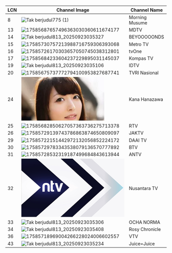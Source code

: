 LCN | Channel Image | Channel Name |
-- | -- | --
8 | <img width="372" height="211" alt="Tak berjudul775 (1)" src="https://github.com/user-attachments/assets/5f16fffe-2e1d-4b61-98d3-9774f23e5028" /> | Morning Musume
13 | ![17585687657496363030360611674177](https://github.com/user-attachments/assets/e4b19860-9240-407a-bec6-522c2f021bf9) | MDTV
14 | <img width="311" height="174" alt="Tak berjudul813_20250923035327" src="https://github.com/user-attachments/assets/036d73f4-a30d-42f5-9aa7-859ce82a2216" /> | BEYOOOOONDS
15 | <img width="416" height="234" alt="17585730757213988716759306393068" src="https://github.com/user-attachments/assets/dc739366-b414-49f4-8786-fb4a86145dd6" /> | Metro TV
16 | <img width="336" height="189" alt="17585726170303657050745038312801" src="https://github.com/user-attachments/assets/d968140e-3c73-4069-9c3b-26393a2cb7d4" /> | tvOne
17 | ![17585684233604237229895031145037](https://github.com/user-attachments/assets/78d034a9-6578-4646-a135-52ee3d98724b) | Kompas TV
19 | <img width="512" height="287" alt="Tak berjudul813_20250923035106" src="https://github.com/user-attachments/assets/4101b7a4-2122-4d9f-80db-bfc2c1a452c0" /> | IDTV
20 | ![17585675737772794100953827687741](https://github.com/user-attachments/assets/d0ed8437-bf58-48aa-b288-72ebd5ec7e92) | TVRI Nasional
24 | ![1172187-hanazawa-kana-type-your-text-and-hear](https://github.com/TG635-alt126xA/ExtendedMaster113/blob/main/assets/1172187-hanazawa-kana-type-your-text-and-hear%20(1).webp) | Kana Hanazawa
25 | ![17585682850627057363736275713378](https://github.com/user-attachments/assets/450088cb-e4b0-43b7-8890-8bf53ba7a302) | RTV
26 | ![17585729139743786863874650809097](https://github.com/user-attachments/assets/ebaaba69-43ee-4c3e-a68b-1c5ff7ef8bcd) | JAKTV
29 | ![17585722151442972132056852224172](https://github.com/user-attachments/assets/6a11d6cc-40bb-4a79-a4d7-8ab6d93bde84) | DAAI TV
30 | <img width="416" height="234" alt="17585729783343538079136570777892" src="https://github.com/user-attachments/assets/0dba9139-32f7-4683-acf1-5db7978376a4" /> | BTV
31 | <img width="416" height="234" alt="17585728532319187499684843613944" src="https://github.com/user-attachments/assets/ff8ceb8b-0f47-42b0-96bb-422a14e9cb3b" /> | ANTV
32 | ![Nusantara TV](https://github.com/TG635-alt126xA/ExtendedMaster113/blob/main/assets/thumb.jpg) | Nusantara TV
33 | <img width="311" height="174" alt="Tak berjudul813_20250923035306" src="https://github.com/user-attachments/assets/8f69ddf2-f2b2-482c-9ec6-a8bc06eb0d3e" /> | OCHA NORMA
34 | <img width="311" height="174" alt="Tak berjudul813_20250923035408" src="https://github.com/user-attachments/assets/7f0b0f4c-11f3-407d-8f31-48e9ce13d7bb" /> | Rosy Chronicle
36 | ![17585718969004266228024006602557](https://github.com/user-attachments/assets/ab4b3764-ad9e-4f20-9d5e-55c4ce4a0c01) | VTV
43 | <img width="311" height="174" alt="Tak berjudul813_20250923035234" src="https://github.com/user-attachments/assets/04636e15-5379-45c0-ab31-a4590c778d6d" /> | Juice=Juice
